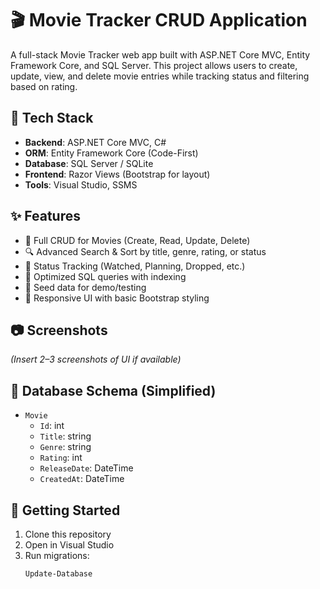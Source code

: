 # 🎬 Movie Tracker CRUD Application

A full-stack Movie Tracker web app built with ASP.NET Core MVC, Entity Framework Core, and SQL Server. This project allows users to create, update, view, and delete movie entries while tracking status and filtering based on rating.

## 🔧 Tech Stack
- **Backend**: ASP.NET Core MVC, C#
- **ORM**: Entity Framework Core (Code-First)
- **Database**: SQL Server / SQLite
- **Frontend**: Razor Views (Bootstrap for layout)
- **Tools**: Visual Studio, SSMS

## ✨ Features
- 🔄 Full CRUD for Movies (Create, Read, Update, Delete)
- 🔍 Advanced Search & Sort by title, genre, rating, or status
- 🎯 Status Tracking (Watched, Planning, Dropped, etc.)
- 🚀 Optimized SQL queries with indexing
- 🧪 Seed data for demo/testing
- 📱 Responsive UI with basic Bootstrap styling

## 📷 Screenshots
*(Insert 2–3 screenshots of UI if available)*

## 🧱 Database Schema (Simplified)
- `Movie`
  - `Id`: int
  - `Title`: string
  - `Genre`: string
  - `Rating`: int
  - `ReleaseDate`: DateTime
  - `CreatedAt`: DateTime

## 🚀 Getting Started
1. Clone this repository
2. Open in Visual Studio
3. Run migrations:  
   ```bash
   Update-Database
